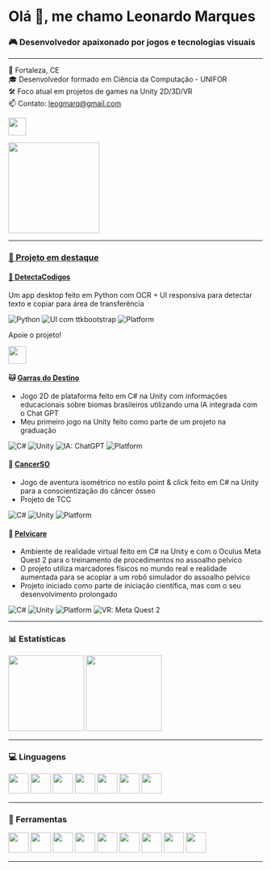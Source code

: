 <h1 align="left">Olá 👋, me chamo Leonardo Marques</h1>

<h3 align="left">🎮 Desenvolvedor apaixonado por jogos e tecnologias visuais</h3>

---

<p align="left">
🌴 Fortaleza, CE <br>
🎓 Desenvolvedor formado em Ciência da Computação - UNIFOR <br>
🛠️ Foco atual em projetos de games na Unity 2D/3D/VR <br>
📫 Contato: <a href="mailto:leogmarq@gmail.com">leogmarq@gmail.com</a>
</p>

<div align="left">
  <a href="https://www.linkedin.com/in/leo-marques-58a8a6255" target="_blank">
    <img src="https://img.shields.io/badge/LinkedIn-0077B5?style=for-the-badge&logo=linkedin&logoColor=white" height="35"/>
</div>

<p align="left">
  <img src="https://66.media.tumblr.com/927365f0bbdd1f3d2f852bac8759f89b/tumblr_mh8a7wx1WG1rfjowdo1_r2_500.gif" height="180" />
</p>

---

### 🚀 Projeto em destaque

#### 🧠 [DetectaCodigos](https://github.com/LeoMarques1206/DetectaCodigos)

Um app desktop feito em Python com OCR + UI responsiva para detectar texto e copiar para área de transferência

![Python](https://img.shields.io/badge/Made%20with-Python-3776AB?logo=python&logoColor=white)
![UI com ttkbootstrap](https://img.shields.io/badge/UI-ttkbootstrap-blueviolet)
![Platform](https://img.shields.io/badge/Platform-Windows-lightgrey)

Apoie o projeto!

</a>
<a href="https://buymeacoffee.com/leomarques" target="_blank">
  <img src="https://img.shields.io/badge/Buy%20Me%20a%20Coffee-FDD231?style=for-the-badge&logo=buy-me-a-coffee&logoColor=black" height="35" />
</a>

#### 🐱 [Garras do Destino](https://github.com/LeoMarques1206/unity-biomas)

- Jogo 2D de plataforma feito em C# na Unity com informações educacionais sobre biomas brasileiros utilizando uma IA integrada com o Chat GPT
- Meu primeiro jogo na Unity feito como parte de um projeto na graduação

![C#](https://img.shields.io/badge/Feito%20com-C%23-239120?logo=csharp&logoColor=white)
![Unity](https://img.shields.io/badge/Ferramenta-Unity-000000?logo=unity&logoColor=white)
![IA: ChatGPT](https://img.shields.io/badge/IA-ChatGPT-74aa9c?logo=openai&logoColor=white)
![Platform](https://img.shields.io/badge/Platform-Windows-lightgrey)

#### 🦴 [CancerSO](https://github.com/LeoMarques1206/CancerSO)

- Jogo de aventura isométrico no estilo point & click feito em C# na Unity para a conscientização do câncer ósseo
- Projeto de TCC 

![C#](https://img.shields.io/badge/Feito%20com-C%23-239120?logo=csharp&logoColor=white)
![Unity](https://img.shields.io/badge/Ferramenta-Unity-000000?logo=unity&logoColor=white)
![Platform](https://img.shields.io/badge/Platform-Windows-lightgrey)

#### 🥽 [Pelvicare](https://github.com/LeoMarques1206/CNPQ-VR-IC )

- Ambiente de realidade virtual feito em C# na Unity e com o Oculus Meta Quest 2 para o treinamento de procedimentos no assoalho pelvico
- O projeto utiliza marcadores físicos no mundo real e realidade aumentada para se acoplar a um robô simulador do assoalho pelvico
- Projeto iniciado como parte de iniciação científica, mas com o seu desenvolvimento prolongado

![C#](https://img.shields.io/badge/Feito%20com-C%23-239120?logo=csharp&logoColor=white)
![Unity](https://img.shields.io/badge/Ferramenta-Unity-000000?logo=unity&logoColor=white)
![Platform](https://img.shields.io/badge/Platform-Windows-lightgrey)
![VR: Meta Quest 2](https://img.shields.io/badge/VR-Meta%20Quest%202-663399?logo=oculus&logoColor=white)


---

### 📊 Estatísticas

<div align="left">
  <img src="https://streak-stats.demolab.com?user=LeoMarques1206&theme=tokyonight&hide_border=false&border_radius=5" height="150" />
  <img src="https://github-readme-stats.vercel.app/api/top-langs?username=LeoMarques1206&layout=compact&theme=tokyonight&hide_border=false&langs_count=6&card_width=320" height="150" />
</div>

---

### 💻 Linguagens

<div align="left">
  <img src="https://cdn.jsdelivr.net/gh/devicons/devicon/icons/csharp/csharp-original.svg" height="40" />
  <img src="https://cdn.jsdelivr.net/gh/devicons/devicon/icons/python/python-original.svg" height="40" />
  <img src="https://cdn.jsdelivr.net/gh/devicons/devicon/icons/javascript/javascript-original.svg" height="40" />
  <img src="https://cdn.jsdelivr.net/gh/devicons/devicon/icons/typescript/typescript-original.svg" height="40" />
  <img src="https://cdn.jsdelivr.net/gh/devicons/devicon/icons/java/java-original.svg" height="40" />
  <img src="https://cdn.jsdelivr.net/gh/devicons/devicon/icons/kotlin/kotlin-original.svg" height="40" />
  <img src="https://cdn.jsdelivr.net/gh/devicons/devicon/icons/clojure/clojure-original.svg" height="40" />
</div>

---

### 🧰 Ferramentas

<div align="left">
  <img src="https://cdn.jsdelivr.net/gh/devicons/devicon/icons/unity/unity-original.svg" height="40" />
  <img src="https://cdn.jsdelivr.net/gh/devicons/devicon/icons/godot/godot-original.svg" height="40" />
  <img src="https://cdn.jsdelivr.net/gh/simple-icons/simple-icons/icons/nestjs.svg" height="40" />
  <img src="https://cdn.jsdelivr.net/gh/devicons/devicon/icons/docker/docker-original.svg" height="40" />
  <img src="https://cdn.jsdelivr.net/gh/devicons/devicon/icons/html5/html5-original.svg" height="40" />
  <img src="https://cdn.jsdelivr.net/gh/devicons/devicon/icons/css3/css3-original.svg" height="40" />
  <img src="https://cdn.jsdelivr.net/gh/devicons/devicon/icons/mysql/mysql-original.svg" height="40" />
  <img src="https://cdn.jsdelivr.net/gh/devicons/devicon/icons/mongodb/mongodb-original.svg" height="40" />
  <img src="https://cdn.jsdelivr.net/gh/devicons/devicon/icons/blender/blender-original.svg" height="40" />
</div>

---
